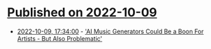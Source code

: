 # [Published on 2022-10-09](index.md)

* [2022-10-09, 17:34:00](https://entertainment.slashdot.org/story/22/10/09/1729215/ai-music-generators-could-be-a-boon-for-artists---but-also-problematic?utm_source=rss1.0mainlinkanon&utm_medium=feed) - ['AI Music Generators Could Be a Boon For Artists - But Also Problematic'](https://entertainment.slashdot.org/story/22/10/09/1729215/ai-music-generators-could-be-a-boon-for-artists---but-also-problematic?utm_source=rss1.0mainlinkanon&utm_medium=feed)
